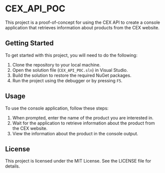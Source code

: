 # CEX_API_POC

This project is a proof-of-concept for using the CEX API to create a console application that retrieves information about products from the CEX website.

## Getting Started

To get started with this project, you will need to do the following:

1. Clone the repository to your local machine.
2. Open the solution file (`CEX_API_POC.sln`) in Visual Studio.
3. Build the solution to restore the required NuGet packages.
4. Run the project using the debugger or by pressing `F5`.

## Usage

To use the console application, follow these steps:

1. When prompted, enter the name of the product you are interested in.
2. Wait for the application to retrieve information about the product from the CEX website.
3. View the information about the product in the console output.

## License

This project is licensed under the MIT License. See the LICENSE file for details.